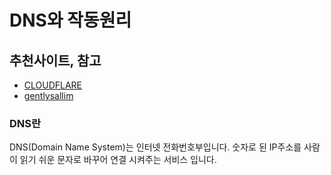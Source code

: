 # DNS와 작동원리

## 추천사이트, 참고

- [CLOUDFLARE](https://www.cloudflare.com/ko-kr/learning/dns/what-is-dns/)
- [gentlysallim](https://gentlysallim.com/dns%EB%9E%80-%EB%AD%90%EA%B3%A0-%EB%84%A4%EC%9E%84%EC%84%9C%EB%B2%84%EB%9E%80-%EB%AD%94%EC%A7%80-%EA%B0%9C%EB%85%90%EC%A0%95%EB%A6%AC/)

### DNS란

DNS(Domain Name System)는 인터넷 전화번호부입니다.  숫자로 된 IP주소를 사람이 읽기 쉬운 문자로 바꾸어 연결 시켜주는 서비스 입니다.




